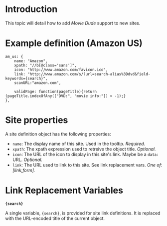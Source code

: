 # Introduction #

This topic will detail how to add <i>Movie Dude</i> support to new sites.

# Example definition (Amazon US) #
```
am_us: {
	name: "Amazon",
	xpath: "//b[@class='sans']",
	icon: "http://www.amazon.com/favicon.ico",
	link: "http://www.amazon.com/s/?url=search-alias%3Ddvd&field-keywords={search}", 
	scanURL:"amazon.com",
			
	validPage: function(pageTitle){return (pageTitle.indexOfAny(["DVD:", "movie info:"]) > -1);}
},
```

# Site properties #

A site definition object has the following properties:

  * `name`: The display name of this site. Used in the tooltip. _Required._
  * `xpath`: The xpath expression used to retreive the object title. _Optional._
  * `icon`: The URL of the icon to display in this site's link. Maybe be a `data:` URL. _Optional._
  * `link`: The URL used to link to this site. See link replacement vars. _One of: [link,form]._

# Link Replacement Variables #

**`{search}`**

A single variable, `{search}`, is provided for site link definitions. It is replaced with the URL-encoded title of the current object.


